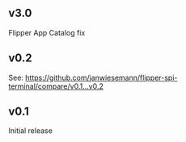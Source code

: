 ## v3.0

Flipper App Catalog fix

## v0.2

See: https://github.com/janwiesemann/flipper-spi-terminal/compare/v0.1...v0.2

## v0.1

Initial release
